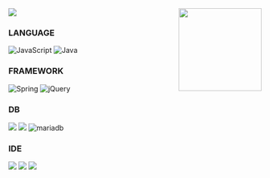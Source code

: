 
<img src="https://capsule-render.vercel.app/api?type=waving&color=auto&height=150&section=header&text=Yong1022&fontSize=90" />

<!-- <img align='right' src="http://mazassumnida.wtf/api/v2/generate_badge?boj=yhs72358"> -->
<img align='right' src="https://github-readme-stats.vercel.app/api?username=Yong1022" height="165">

### LANGUAGE

<img alt="JavaScript" src="https://img.shields.io/badge/javascript-%23323330.svg?style=for-the-inbadge&logo=javascript&logoColor=%23F7DF1E"/> <img alt="Java" src="https://img.shields.io/badge/java-%23ED8B00.svg?style=for-the-badge&logo=java&logoColor=white"/> 

### FRAMEWORK

<img alt="Spring" src="https://img.shields.io/badge/spring-%236DB33F.svg?style=for-the-badge&logo=spring&logoColor=white"/> <img alt="jQuery" src="https://img.shields.io/badge/jquery-%230769AD.svg?style=for-the-badge&logo=jquery&logoColor=white"/>

### DB

<img src="https://img.shields.io/badge/oracle-F80000?style=for-the-badge&logo=oracle&logoColor=white"> <img src="https://img.shields.io/badge/mysql-4479A1?style=for-the-badge&logo=mysql&logoColor=white"> <img alt="mariadb" src ="https://img.shields.io/badge/mariadb-%23003545.svg?style=for-the-badge&logo=mariadb&logoColor=white"/>

### IDE

<img src="https://img.shields.io/badge/eclipseide-2C2255?style=for-the-badge&logo=eclipseide&logoColor=white"> <img src="https://img.shields.io/badge/intellij-000000?style=for-the-badge&logo=intellijidea&logoColor=white"> <img src="https://img.shields.io/badge/visualstudio-5C2D91?style=for-the-badge&logo=visualstudio&logoColor=white"> 
